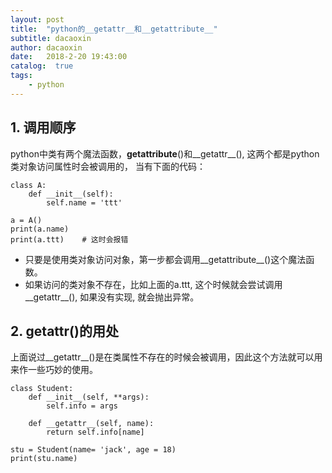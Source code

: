 ```yaml
---
layout: post
title:  "python的__getattr__和__getattribute__"
subtitle: dacaoxin
author: dacaoxin
date:   2018-2-20 19:43:00
catalog:  true
tags:
    - python
---
```


## 1. 调用顺序

python中类有两个魔法函数，__getattribute__()和__getattr__(), 这两个都是python类对象访问属性时会被调用的， 当有下面的代码：

```
class A:
    def __init__(self):
        self.name = 'ttt'

a = A()
print(a.name)
print(a.ttt)    # 这时会报错
```

* 只要是使用类对象访问对象，第一步都会调用__getattribute__()这个魔法函数。
* 如果访问的类对象不存在，比如上面的a.ttt, 这个时候就会尝试调用__getattr__(), 如果没有实现, 就会抛出异常。 

## 2. __getattr__()的用处

上面说过__getattr__()是在类属性不存在的时候会被调用，因此这个方法就可以用来作一些巧妙的使用。

```
class Student:
    def __init__(self, **args):
        self.info = args

    def __getattr__(self, name):
        return self.info[name]

stu = Student(name= 'jack', age = 18)
print(stu.name)
```
